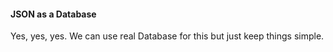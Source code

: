 #### JSON as a Database

Yes, yes, yes. We can use real Database for this but just keep things simple.